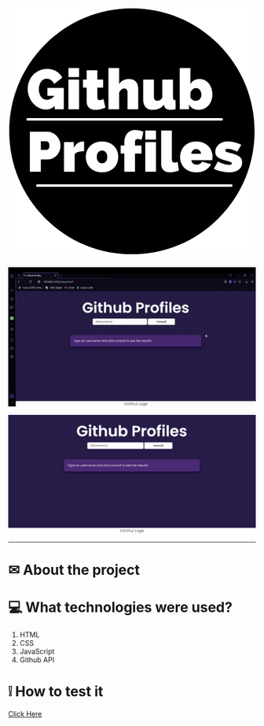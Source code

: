 <h1 align="center"><img src="https://github.com/arthur-lage/github-profiles/blob/main/assets/favicon.png" /></h1>

![Gif](https://github.com/arthur-lage/github-profiles/blob/main/assets/2021-03-07%2020-39-37.gif)

![Imagem 1](https://github.com/arthur-lage/github-profiles/blob/main/assets/Screenshot_1.png)

---

# ✉ About the project

# 💻 What technologies were used?

<ol>
    <li>HTML</li>
    <li>CSS</li>
    <li>JavaScript</li>
    <li>Github API</li>
</ol>

# ❕ How to test it

[Click Here]()